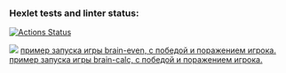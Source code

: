 ### Hexlet tests and linter status:
[![Actions Status](https://github.com/brahmanchik/php-project-lvl1/actions/workflows/hexlet-check.yml/badge.svg)](https://github.com/brahmanchik/php-project-lvl1/actions)

<a href="https://codeclimate.com/github/brahmanchik/php-project-lvl1/maintainability"><img src="https://api.codeclimate.com/v1/badges/3211c6a3660391d72fc1/maintainability" /></a>
<a href="https://asciinema.org/a/IVQ62vUjK7peJLZ8mfkWaJROu">пример запуска игры brain-even, с победой и поражением игрока.</a><br>
<a href="https://asciinema.org/a/165DcaWQU85xQsn1iqOUFwFmK">пример запуска игры brain-calc, с победой и поражением игрока.</a>

